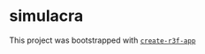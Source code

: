 # simulacra

This project was bootstrapped with [`create-r3f-app`](https://github.com/RenaudROHLINGER/create-r3f-app)